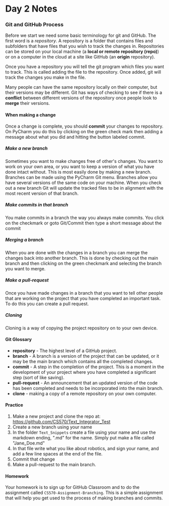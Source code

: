 [comment]: render
# Day 2 Notes


### Git and GitHub Process

Before we start we need some basic terminology for git and GitHub. The first word is a *repository*. A repository is a folder
that contains files and subfolders that have files that you wish to track the changes in. Repositories can be stored on 
your local machine (a **local or remote repository (repo)**) or on a computer in the cloud at a site like GitHub (an **origin** repository). 


Once you have a repository you will tell the git program which files you want to track. This is called adding the file
to the repository. Once added, git will track the changes you make in the file. 

Many people can have the same repository locally on their computer, but their versions may be different. Git has ways of checking
to see if there is a **conflict** between different versions of the repository once people look to **merge** their versions. 


#### When making a change

Once a change is complete, you should **commit** your changes to repository. On PyCharm you do this by clicking on the 
green check mark then adding a message about what you did and hitting the button labeled commit. 

##### Make a new branch

Sometimes you want to make changes free of other's changes. You want to work on your own area, or you want to keep a version
of what you have done intact without. This is most easily done by making a new branch. Branches can be made using the PyCharm 
Git menu. Branches allow you have several versions of the same code on your machine. When you check out a new branch Git 
will update the tracked files to be in alignment with the most recent version of that branch.

##### Make commits in that branch

You make commits in a branch the way you always make commits. You click on the checkmark or goto Git/Commit then type a 
short message about the commit 

##### Merging a branch

When you are done with the changes in a branch you can merge the changes back into another branch. This is done by
checking out the main branch and then clicking on the green checkmark and selecting the branch you want to merge.

##### Make a pull-request

Once you have made changes in a branch that you want to tell other people that are working on the project that you have 
completed an important task. To do this you can create a pull request. 

##### Cloning

Cloning is a way of copying the project repository on to your own device.


#### Git Glossary

* **repository** - The highest level of a GitHub project.
* **branch** - A branch is a version of the project that can be updated, or it may be the main branch which contains
all the completed changes.
* **commit** - A step in the completion of the project. This is a moment in the development of your project where you
have completed a significant step (sort of like saving).
* **pull-request** - An announcement that an updated version of the code has been completed and needs to be incorporated
into the main branch.
* **clone** - making a copy of a remote repository on your own computer.

#### Practice

1. Make a new project and clone the repo at: https://github.com/CS570/Text_Integrator_Test
2. Create a new branch using your name
3. In the folder ```Text_Snippets``` create a file using your name and use the markdown ending, ".md" for the name. 
   Simply put make a file called "Jane_Doe.md"
4. In that file write what you like about robotics, and sign your name, and add a few line spaces at the end of the file.
5. Commit that change
6. Make a pull-request to the main branch.

#### Homework

Your homework is to sign up for GitHub Classroom and to do the assignment called 
```CS570-Assignment-Branching```. This is a simple assignment that will help you get used to the process 
of making branches and commits.




